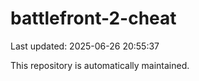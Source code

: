 # battlefront-2-cheat

Last updated: 2025-06-26 20:55:37

This repository is automatically maintained.
